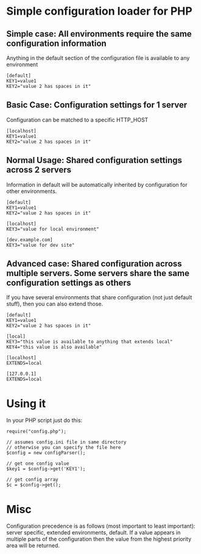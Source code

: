 Simple configuration loader for PHP
===================================

Simple case: All environments require the same configuration information
------------------------------------------------------------------------
Anything in the default section of the configuration file is available to any environment

	[default]
	KEY1=value1
	KEY2="value 2 has spaces in it"

Basic Case: Configuration settings for 1 server
-----------------------------------------------
Configuration can be matched to a specific HTTP_HOST

	[localhost]
	KEY1=value1
	KEY2="value 2 has spaces in it"

Normal Usage: Shared configuration settings across 2 servers
------------------------------------------------------------
Information in default will be automatically inherited by configuration for other environments.

	[default]
	KEY1=value1
	KEY2="value 2 has spaces in it"
	
	[localhost]
	KEY3="value for local environment"
	
	[dev.example.com]
	KEY3="value for dev site"
	

Advanced case: Shared configuration across multiple servers.  Some servers share the same configuration settings as others
--------------------------------------------------------------------------------------------------------------------------
If you have several environments that share configuration (not just default stuff), then you can also extend those.

	[default]
	KEY1=value1
	KEY2="value 2 has spaces in it"

	[local]
	KEY3="this value is available to anything that extends local"
	KEY4="this value is also available"

	[localhost]
	EXTENDS=local

	[127.0.0.1]
	EXTENDS=local
	
Using it
========
In your PHP script just do this:

	require("config.php");
	
	// assumes config.ini file in same directory
	// otherwise you can specify the file here
	$config = new configParser();
	
	// get one config value
	$key1 = $config->get('KEY1');
	
	// get config array
	$c = $config->get();
	

Misc
====
Configuration precedence is as follows (most important to least important): server specific, extended environments, default.  If a value appears in multiple parts of the configuration then the value from the highest priority area will be returned.

